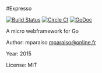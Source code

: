 #Expresso

[![Build Status](https://travis-ci.org/interactiv/expresso.svg?branch=master)](https://travis-ci.org/interactiv/expresso) [![Circle CI](https://circleci.com/gh/interactiv/expresso.svg?style=svg)](https://circleci.com/gh/interactiv/expresso) [![GoDoc](https://godoc.org/github.com/interactiv/expresso?status.svg)](https://godoc.org/github.com/interactiv/expresso)

A micro webframework for Go
	
Author:  mparaiso <mparaiso@online.fr>

Year: 2015

License: MIT
